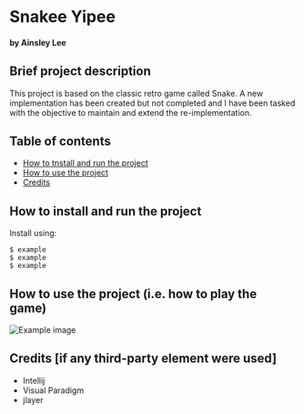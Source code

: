 # Snakee Yipee
#### by Ainsley Lee

## Brief project description
This project is based on the classic retro game called Snake. A new implementation has been created
but not completed and I have been tasked with the objective to maintain and extend the re-implementation.


## Table of contents
* [How to tnstall and run the project](#how-to-install-and-run-the-project)
* [How to use the project](#how-to-use-the-project-ie-how-to-play-the-game)
* [Credits](#credits-if-any-third-party-element-were-used)


## How to install and run the project
Install using:
```
$ example
$ example
$ example
```

## How to use the project (i.e. how to play the game)
![Example image](./images/schema.jpg)

## Credits [if any third-party element were used]
* Intellij
* Visual Paradigm
* jlayer